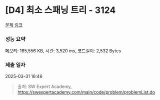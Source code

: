 # [D4] 최소 스패닝 트리 - 3124 

[문제 링크](https://swexpertacademy.com/main/code/problem/problemDetail.do?contestProbId=AV_mSnmKUckDFAWb) 

### 성능 요약

메모리: 165,556 KB, 시간: 3,520 ms, 코드길이: 2,532 Bytes

### 제출 일자

2025-03-31 16:46



> 출처: SW Expert Academy, https://swexpertacademy.com/main/code/problem/problemList.do